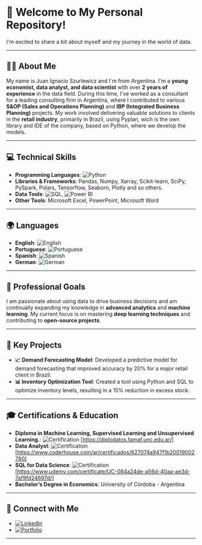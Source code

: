 # 🌟 Welcome to My Personal Repository!

I'm excited to share a bit about myself and my journey in the world of data.

---

## 👨‍💼 About Me
My name is Juan Ignacio Szurlewicz and I´m from Argentina. I'm a **young economist, data analyst, and data scientist** with over **2 years of experience** in the data field. During this time, I've worked as a consultant for a leading consulting firm in Argentina, where I contributed to various **S&OP (Sales and Operations Planning)** and **IBP (Integrated Business Planning)** projects. My work involved delivering valuable solutions to clients in the **retail industry**, primarily in Brazil, using Pyplan, wich is the own library and IDE of the company, based on Python, where we develop the models.

---

## 💻 Technical Skills
- **Programming Languages**: ![Python](https://img.shields.io/badge/-Python-3776AB?style=flat&logo=Python&logoColor=white) 
- **Libraries & Frameworks**: Pandas, Numpy, Xarray, Scikit-learn, SciPy, PySpark, Polars, Tensorflow, Seaborn, Plotly and so others. 
- **Data Tools**: ![SQL](https://img.shields.io/badge/-SQL-4479A1?style=flat&logo=Microsoft%20SQL%20Server&logoColor=white), ![Power BI](https://img.shields.io/badge/-Power%20BI-F2C811?style=flat&logo=Power%20BI&logoColor=black)
- **Other Tools**: Microsoft Excel, PowerPoint, Microsoft Word 

---

## 🌍 Languages
- **English**: ![English](https://img.shields.io/badge/-Fluent-007ACC?style=flat&logo=Microsoft&logoColor=white)
- **Portuguese**: ![Portuguese](https://img.shields.io/badge/-Fluent-3F51B5?style=flat&logo=Material%20Design%20Icons&logoColor=white)
- **Spanish**: ![Spanish](https://img.shields.io/badge/-Native-E44D26?style=flat&logo=Spain&logoColor=white)
- **German**: ![German](https://img.shields.io/badge/-Basic-FFD700?style=flat&logo=Germany&logoColor=black)

---

## 🎯 Professional Goals
I am passionate about using data to drive business decisions and am continually expanding my knowledge in **advanced analytics** and **machine learning**. My current focus is on mastering **deep learning techniques** and contributing to **open-source projects**.

---

## 🚀 Key Projects
- **📈 Demand Forecasting Model**: Developed a predictive model for demand forecasting that improved accuracy by 20% for a major retail client in Brazil.
- **📊 Inventory Optimization Tool**: Created a tool using Python and SQL to optimize inventory levels, resulting in a 15% reduction in excess stock.

---

## 🎓 Certifications & Education
- **Diploma in Machine Learning, Supervised Learning and Unsupervised Learning.**: ![Certification](https://img.shields.io/badge/-View_Certification-00BFFF?style=flat&logo=LinkedIn&logoColor=white) [https://diplodatos.famaf.unc.edu.ar/]
- **Data Analyst**: ![Certification](https://img.shields.io/badge/-View_Certification-00BFFF?style=flat&logo=LinkedIn&logoColor=white) [https://www.coderhouse.com/ar/certificados/627074a947f1b20019002780]
- **SQL for Data Science**: ![Certification](https://img.shields.io/badge/-View_Certification-00BFFF?style=flat&logo=LinkedIn&logoColor=white) [https://www.udemy.com/certificate/UC-084a24de-a56d-40aa-ae3d-7af9fd24697d/]
- **Bachelor’s Degree in Economics**: University of Córdoba - Argentina

---

## 🔗 Connect with Me
- [![LinkedIn](https://img.shields.io/badge/-LinkedIn-0077B5?style=flat&logo=LinkedIn&logoColor=white)](https://www.linkedin.com/in/jiszurlewicz/)
- [![Portfolio](https://img.shields.io/badge/-Portfolio-00A98F?style=flat&logo=Google-Chrome&logoColor=white)](https://jszurlewicz.github.io)

---

